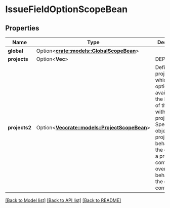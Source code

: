 # IssueFieldOptionScopeBean

## Properties

Name | Type | Description | Notes
------------ | ------------- | ------------- | -------------
**global** | Option<[**crate::models::GlobalScopeBean**](GlobalScopeBean.md)> |  | [optional]
**projects** | Option<**Vec<i64>**> | DEPRECATED | [optional]
**projects2** | Option<[**Vec<crate::models::ProjectScopeBean>**](ProjectScopeBean.md)> | Defines the projects in which the option is available and the behavior of the option within each project. Specify one object per project. The behavior of the option in a project context overrides the behavior in the global context. | [optional]

[[Back to Model list]](../README.md#documentation-for-models) [[Back to API list]](../README.md#documentation-for-api-endpoints) [[Back to README]](../README.md)


